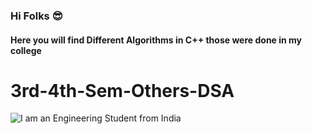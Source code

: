 ### Hi Folks 😎
#### Here you will find Different Algorithms in C++ those were done in my college 
# 3rd-4th-Sem-Others-DSA
![I am an Engineering Student from India](https://www.memecreator.org/static/images/memes/5140333.jpg)
